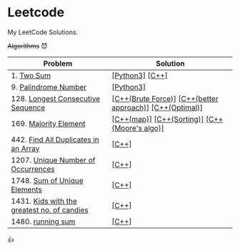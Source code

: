 # Leetcode
My LeetCode Solutions.

~~Algorithms~~ :smiling_imp:



| Problem | Solution |
|---------|----------|
| 1. [Two Sum](https://leetcode.com/problems/two-sum/) | [[Python3]](https://github.com/dot-D69/Leetcode/blob/main/Solutions/1.Two%20_Sum.py)   [[C++]](https://github.com/dot-D69/Leetcode/blob/main/Solutions/1.Two_Sum.cpp)|
| 9. [Palindrome Number](https://leetcode.com/problems/palindrome-number/) | [[Python3]](https://github.com/dot-D69/Leetcode/blob/main/Solutions/2.Palindrome_No.py) |
| 128. [Longest Consecutive Sequence](https://leetcode.com/problems/longest-consecutive-sequence/description/)| [[C++(Brute Force)]](https://github.com/dot-D69/Leetcode-Solutions/blob/main/Solutions/128.LCS(Brute%20force).cpp)   [[C++(better approach)]](https://github.com/dot-D69/Leetcode-Solutions/blob/main/Solutions/128.LCS(set).cpp)  [[C++(Optimal)]](https://github.com/dot-D69/Leetcode-Solutions/blob/main/Solutions/128.LCS(sorting).cpp)|
| 169. [Majority Element](https://leetcode.com/problems/majority-element/description/)| [[C++(map)]](https://github.com/dot-D69/Leetcode-Solutions/blob/main/Solutions/169.Majority_Element(map).cpp)   [[C++(Sorting)]](https://github.com/dot-D69/Leetcode-Solutions/blob/main/Solutions/169.Majority_Element(Sorting).cpp)  [[C++(Moore's algo)]](https://github.com/dot-D69/Leetcode-Solutions/blob/main/Solutions/169.Majority_Element(Moore%20Voting%20algorithm).cpp)|
| 442. [Find All Duplicates in an Array](https://leetcode.com/problems/find-all-duplicates-in-an-array/)| [[C++]](https://github.com/dot-D69/Leetcode/blob/main/Solutions/442.Find_all_Duplicates_in_Array.cpp)|
| 1207. [Unique Number of Occurrences](https://leetcode.com/problems/unique-number-of-occurrences/)| [[C++]](https://github.com/dot-D69/Leetcode/blob/main/Solutions/1207.Unique_no._of_Occurrences.cpp)|
| 1748. [Sum of Unique Elements](https://leetcode.com/problems/sum-of-unique-elements/)|[[C++]](https://github.com/dot-D69/Leetcode/blob/main/Solutions/1748.Sum_of_Unique_Elements.cpp)|
| 1431. [Kids with the greatest no. of candies](https://leetcode.com/problems/kids-with-the-greatest-number-of-candies/description/)| [[C++]](https://github.com/dot-D69/Leetcode-Solutions/blob/main/Solutions/kids_with_Greatest_no._of_candies.cpp)|
| 1480. [running sum ](https://leetcode.com/problems/running-sum-of-1d-array/description/)| [[C++]](https://github.com/dot-D69/Leetcode-Solutions/blob/main/Solutions/Runnig_Sum.cpp)|

:thumbsup:
